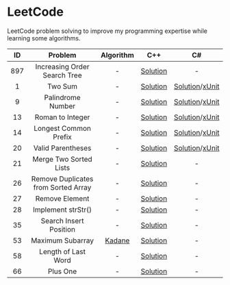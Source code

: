# LeetCode
LeetCode problem solving to improve my programming expertise while learning some algorithms.

|ID|Problem|Algorithm|C++|C#|
|:-:|:-:|:-:|:-:|:-:|
897|Increasing Order Search Tree|-|[Solution](https://github.com/mezdelex/LeetCode/blob/main/C%2B%2B/897.%20Increasing%20Order%20Search%20Tree/solution.cpp)|-
1|Two Sum|-|[Solution](https://github.com/mezdelex/LeetCode/blob/main/C%2B%2B/1.%20Two%20Sum/solution.cpp)|[Solution](https://github.com/mezdelex/LeetCode/blob/main/C%23/1.%20Two%20Sum/Solution.cs)/[xUnit](https://github.com/mezdelex/LeetCode/blob/main/C%23/1.%20Two%20Sum/UnitTest.cs)
9|Palindrome Number|-|[Solution](https://github.com/mezdelex/LeetCode/blob/main/C%2B%2B/9.%20Palindrome%20Number/solution.cpp)|[Solution](https://github.com/mezdelex/LeetCode/blob/main/C%23/9.%20Palindrome%20Number/Solution.cs)/[xUnit](https://github.com/mezdelex/LeetCode/blob/main/C%23/9.%20Palindrome%20Number/UnitTest.cs)
13|Roman to Integer|-|[Solution](https://github.com/mezdelex/LeetCode/blob/main/C%2B%2B/13.%20Roman%20to%20Integer/solution.cpp)|[Solution](https://github.com/mezdelex/LeetCode/blob/main/C%23/13.%20Roman%20to%20Integer/Solution.cs)/[xUnit](https://github.com/mezdelex/LeetCode/blob/main/C%23/13.%20Roman%20to%20Integer/UnitTest.cs)
14|Longest Common Prefix|-|[Solution](https://github.com/mezdelex/LeetCode/blob/main/C%2B%2B/14.%20Longest%20Common%20Prefix/solution.cpp)|[Solution](https://github.com/mezdelex/LeetCode/blob/main/C%23/14.%20Longest%20Common%20Prefix/Solution.cs)/[xUnit](https://github.com/mezdelex/LeetCode/blob/main/C%23/14.%20Longest%20Common%20Prefix/UnitTest.cs)
20|Valid Parentheses|-|[Solution](https://github.com/mezdelex/LeetCode/blob/main/C%2B%2B/20.%20Valid%20Parentheses/solution.cpp)|[Solution](https://github.com/mezdelex/LeetCode/blob/main/C%23/20.%20Valid%20Parentheses/Solution.cs)/[xUnit](https://github.com/mezdelex/LeetCode/blob/main/C%23/20.%20Valid%20Parentheses/UnitTest.cs)
21|Merge Two Sorted Lists|-|[Solution](https://github.com/mezdelex/LeetCode/blob/main/C%2B%2B/21.%20Merge%20Two%20Sorted%20Lists/solution.cpp)|-
26|Remove Duplicates from Sorted Array|-|[Solution](https://github.com/mezdelex/LeetCode/blob/main/C%2B%2B/26.%20Remove%20Duplicates%20from%20Sorted%20Array/solution.cpp)|-
27|Remove Element|-|[Solution](https://github.com/mezdelex/LeetCode/blob/main/C%2B%2B/27.%20Remove%20Element/solution.cpp)|-
28|Implement strStr()|-|[Solution](https://github.com/mezdelex/LeetCode/blob/main/C%2B%2B/28.%20Implement%20strStr()/solution.cpp)|-
35|Search Insert Position|-|[Solution](https://github.com/mezdelex/LeetCode/blob/main/C%2B%2B/35.%20Search%20Insert%20Position/solution.cpp)|-
53|Maximum Subarray|[Kadane](https://en.wikipedia.org/wiki/Maximum_subarray_problem)|[Solution](https://github.com/mezdelex/LeetCode/blob/main/C%2B%2B/53.%20Maximum%20Subarray/solution.cpp)|-
58|Length of Last Word|-|[Solution](https://github.com/mezdelex/LeetCode/blob/main/C%2B%2B/58.%20Length%20of%20Last%20Word/solution.cpp)|-
66|Plus One|-|[Solution](https://github.com/mezdelex/LeetCode/blob/main/C%2B%2B/66.%20Plus%20One/solution.cpp)|-


